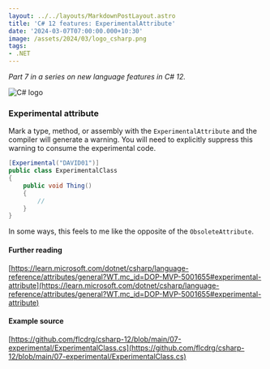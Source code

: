 ```yaml
---
layout: ../../layouts/MarkdownPostLayout.astro
title: 'C# 12 features: ExperimentalAttribute'
date: '2024-03-07T07:00:00.000+10:30'
image: /assets/2024/03/logo_csharp.png
tags:
- .NET
---
```


_Part 7 in a series on new language features in C# 12._

![C# logo](/assets/2024/03/logo_csharp.png)

### Experimental attribute

Mark a type, method, or assembly with the `ExperimentalAttribute` and the compiler will generate a warning. You will need to explicitly suppress this warning to consume the experimental code.

```csharp
[Experimental("DAVID01")]
public class ExperimentalClass
{
    public void Thing()
    {
        //
    }
}
```

In some ways, this feels to me like the opposite of the `ObsoleteAttribute`.

#### Further reading

[https://learn.microsoft.com/dotnet/csharp/language-reference/attributes/general?WT.mc_id=DOP-MVP-5001655#experimental-attribute](https://learn.microsoft.com/dotnet/csharp/language-reference/attributes/general?WT.mc_id=DOP-MVP-5001655#experimental-attribute)

#### Example source

[https://github.com/flcdrg/csharp-12/blob/main/07-experimental/ExperimentalClass.cs](https://github.com/flcdrg/csharp-12/blob/main/07-experimental/ExperimentalClass.cs)
